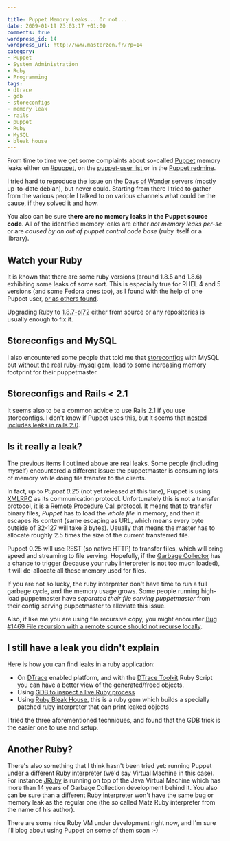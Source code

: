 ```yaml
--- 

title: Puppet Memory Leaks... Or not...
date: 2009-01-19 23:03:17 +01:00
comments: true
wordpress_id: 14
wordpress_url: http://www.masterzen.fr/?p=14
category: 
- Puppet
- System Administration
- Ruby
- Programming
tags: 
- dtrace
- gdb
- storeconfigs
- memory leak
- rails
- puppet
- Ruby
- MySQL
- bleak house
---
```

From time to time we get some complaints about so-called [Puppet](http://reductivelabs.com/trac/puppet) memory leaks 
either on [#puppet](http://reductivelabs.com/trac/puppet/wiki/IrcChannel), 
on the [puppet-user list ](http://groups.google.com/group/puppet-users)
or in the [Puppet redmine](http://projects.reductivelabs.com/projects/puppet/issues).

I tried hard to reproduce the issue on the [Days of Wonder](http://www.daysofwonder.com) servers (mostly up-to-date debian), 
but never could. Starting from there I tried to gather from the various people I talked to on various channels what could 
be the cause, if they solved it and how.

You also can be sure **there are no memory leaks in the Puppet source code**. All of the identified memory leaks are either 
_not memory leaks per-se_ or are _caused by an out of puppet control code base_ (ruby itself or a library).

## Watch your Ruby

It is known that there are some ruby versions (around 1.8.5 and 1.8.6) exhibiting some leaks of some sort. 
This is especially true for RHEL 4 and 5 versions (and some Fedora ones too), as I found with the help of one Puppet user, 
[or as others found](http://projects.reductivelabs.com/issues/show/1480).

Upgrading Ruby to [1.8.7-pl72](ftp://ftp.ruby-lang.org/pub/ruby/1.8/ruby-1.8.7-p72.tar.gz) either from source 
or any repositories is usually enough to fix it.

## Storeconfigs and MySQL

I also encountered some people that told me that [storeconfigs](http://reductivelabs.com/trac/puppet/wiki/UsingStoredConfiguration) 
with MySQL but [without the real ruby-mysql gem](http://reductivelabs.com/trac/puppet/wiki/UsingStoredConfiguration#id2), 
lead to some increasing memory footprint for their puppetmaster.

## Storeconfigs and Rails < 2.1

It seems also to be a common advice to use Rails 2.1 if you use storeconfigs. 
I don't know if Puppet uses this, but it seems that [nested includes leaks in rails 2.0](http://www.movesonrails.com/articles/2008/07/02/nested-include-has-major-memory-leak-rails-2-0-1).

## Is it really a leak?

The previous items I outlined above are real leaks. Some people (including myself) encountered a different issue: 
the puppetmaster is consuming lots of memory while doing file transfer to the clients.

In fact, up to _Puppet 0.25_ (not yet released at this time), Puppet is using [XMLRPC](http://www.xmlrpc.com/) as its communication protocol. 
Unfortunately this is not a transfer protocol, it is a [Remote Procedure Call protocol](http://en.wikipedia.org/wiki/Remote_procedure_call). 
It means that to transfer binary files, _Puppet_ has to load the _whole file_ in memory, 
and then it escapes its content (same escaping as URL, which means every byte outside of 32-127 will take 3 bytes). 
Usually that means the master has to allocate roughly 2.5 times the size of the current transferred file. 

Puppet 0.25 will use REST (so native HTTP) to transfer files, which will bring speed and streaming to file serving.
Hopefully, if the [Garbage Collector](http://en.wikipedia.org/wiki/Garbage_collection_(computer_science)) has a chance 
to trigger (because your ruby interpreter is not too much loaded), it will de-allocate all these memory used for files. 

If you are not so lucky, the ruby interpreter don't have time to run a full garbage cycle, and the memory usage grows.
Some people running high-load puppetmaster have _separated their file serving puppetmaster_ from their config serving puppetmaster to 
alleviate this issue.

Also, if like me you are using file recursive copy, you might encounter [Bug #1469 File recursion with a remote source should not recurse locally](http://projects.reductivelabs.com/issues/show/1469).

## I still have a leak you didn't explain

Here is how you can find leaks in a ruby application:

- On [DTrace](http://www.sun.com/bigadmin/content/dtrace/) enabled platform, and with the [DTrace Toolkit](http://opensolaris.org/os/community/dtrace/dtracetoolkit/) Ruby Script you can have a better view of the generated/freed objects.
- Using [GDB to inspect a live Ruby process](http://eigenclass.org/hiki.rb?ruby+live+process+introspection)
- Using [Ruby Bleak House,](http://blog.evanweaver.com/files/doc/fauna/bleak_house/files/README.html) this is a ruby gem which builds a specially patched ruby interpreter that can print leaked objects

I tried the three aforementioned techniques, and found that the GDB trick is the easier one to use and setup.

## Another Ruby?
There's also something that I think hasn't been tried yet: running Puppet under a different Ruby interpreter 
(we'd say Virtual Machine in this case). For instance [JRuby](http://jruby.codehaus.org/) is running on top 
of the Java Virtual Machine which has more than 14 years of Garbage Collection development behind it.
You also can be sure than a different Ruby interpreter won't have the same bug or memory leak as the 
regular one (the so called Matz Ruby interpreter from the name of his author).

There are some nice Ruby VM under development right now, and I'm sure I'll blog about using Puppet on some of them soon :-)
